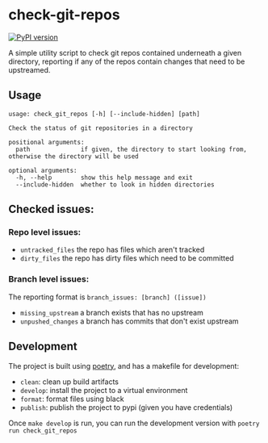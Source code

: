 # check-git-repos
[![PyPI version](https://badge.fury.io/py/check-git-repos.svg)](https://badge.fury.io/py/check-git-repos)

A simple utility script to check git repos contained underneath a given directory, reporting if any of the repos contain changes that
need to be upstreamed.

## Usage

```
usage: check_git_repos [-h] [--include-hidden] [path]

Check the status of git repositories in a directory

positional arguments:
  path              if given, the directory to start looking from, otherwise the directory will be used

optional arguments:
  -h, --help        show this help message and exit
  --include-hidden  whether to look in hidden directories
```

## Checked issues:
### Repo level issues:
- `untracked_files` the repo has files which aren't tracked
- `dirty_files` the repo has dirty files which need to be committed

### Branch level issues:
The reporting format is `branch_issues: [branch] ([issue])`

- `missing_upstream` a branch exists that has no upstream
- `unpushed_changes` a branch has commits that don't exist upstream

## Development

The project is built using [poetry](https://github.com/python-poetry/poetry), and has a makefile for development:

- `clean`: clean up build artifacts
- `develop`: install the project to a virtual environment
- `format`: format files using black
- `publish`: publish the project to pypi (given you have credentials)

Once `make develop` is run, you can run the development version with `poetry run check_git_repos`
